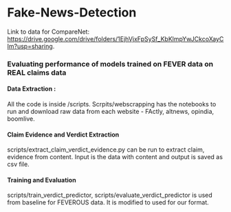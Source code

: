 # Fake-News-Detection

Link to data for CompareNet: https://drive.google.com/drive/folders/1EjhVjxFpSySf_KbKlmpYwJCkcoXayCIm?usp=sharing. 
















 ### Evaluating performance of models trained on FEVER data on REAL claims data

 
 
 #### Data Extraction :
  
 All the code is inside /scripts. Scrpits/webscrapping has the notebooks to run and download raw data from each website - FActly, altnews, opindia, boomlive. 
 
#### Claim Evidence and Verdict Extraction

scripts/extract_claim_verdict_evidence.py can be run to extract claim, evidence from content. Input is the data with content and output is saved as csv file. 

#### Training and Evaluation

scripts/train_verdict_predictor, scripts/evaluate_verdict_predictor is used from baseline for FEVEROUS data. It is modified to used for our format. 
